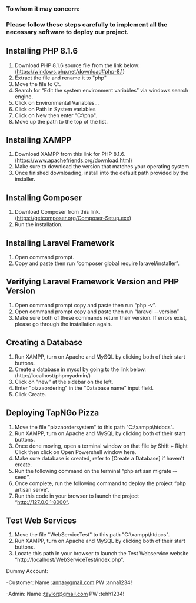 <h3>To whom it may concern: </h3>
<h3>Please follow these steps carefully to implement all the necessary software to deploy our project.</h3>

Installing PHP 8.1.6
------------------------------
1. Download PHP 8.1.6 source file from the link below:
(https://windows.php.net/download#php-8.1)
2. Extract the file and rename it to "php"
3. Move the file to C:\.
4. Search for “Edit the system environment variables” via windows search engine.
5. Click on Environmental Variables…
6. Click on Path in System variables
7. Click on New then enter "C:\php".
8. Move up the path to the top of the list.

Installing XAMPP
-----------------------------
1. Download XAMPP from this link for PHP 8.1.6.
(https://www.apachefriends.org/download.html)
2. Make sure to download the version that matches your operating system.
3. Once finished downloading, install into the default path provided by the installer.

Installing Composer
------------------------------
1. Download Composer from this link.
(https://getcomposer.org/Composer-Setup.exe)
2. Run the installation.

Installing Laravel Framework
-------------------------------------------
1. Open command prompt.
2. Copy and paste then run  “composer global require laravel/installer”.

Verifying Laravel Framework Version and PHP Version
-------------------------------------------------------------------------------
1. Open command prompt copy and paste then run “php -v”.
2. Open command prompt copy and paste then run “laravel --version”
3. Make sure both of these commands return their version. If errors exist, please go through the installation again.

Creating a Database
----------------------------------
1. Run XAMPP, turn on Apache and MySQL by clicking both of their start buttons.
2. Create a database in mysql by going to the link below.
(http://localhost/phpmyadmin/)
3. Click on "new" at the sidebar on the left.
4. Enter "pizzaordering" in the "Database name" input field.
5. Click Create.

Deploying TapNGo Pizza
----------------------------------------
1. Move the file "pizzaordersystem" to this path "C:\xampp\htdocs\".
2. Run XAMPP, turn on Apache and MySQL by clicking both of their start buttons.
3. Once done moving, open a terminal window on that file by Shift + Right Click then click on Open Powershell window here.
4. Make sure database is created, refer to [Create a Database] if haven't create.
5. Run the following command on the terminal “php artisan migrate --seed”.
6. Once complete, run the following command to deploy the project “php artisan serve”.
7. Run this code in your browser to launch the project “http://127.0.0.1:8000”.

Test Web Services
-------------------------------
1. Move the file "WebServiceTest" to this path "C:\xampp\htdocs\".
2. Run XAMPP, turn on Apache and MySQL by clicking both of their start buttons.
3. Locate this path in your browser to launch the Test Webservice website “http://localhost/WebServiceTest/index.php”.

Dummy Account:

-Customer:
Name	:anna@gmail.com
PW	:anna1234!

-Admin:
Name	:taylor@gmail.com
PW	:tehh1234!
